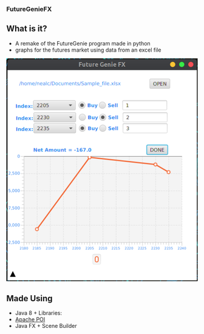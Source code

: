 ### FutureGenieFX

## What is it? ##
* A remake of the FutureGenie program made in python
*  graphs for the futures market using data from an excel file

![screenshot](https://github.com/nealpointerexception/FutureGenieFX/blob/master/imgs/image.png)


## Made Using ##

* Java 8 + Libraries:
*	[Apache POI](https://poi.apache.org/index.html)
*	Java FX + Scene Builder
